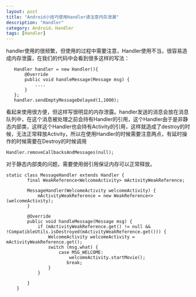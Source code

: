```yaml
---
layout: post
title: "Android小技巧使用Handler请注意内存泄漏"
description: "Handler"
category: Android，Handler
tags: [Handler]
---
```


handler使用的很频繁，但使用的过程中需要注意，Handler使用不当，很容易造成内存泄露，在我们的代码中会看到很多这样的写法：

	   Handler handler = new Handler(){
	       @Override
	       public void handleMessage(Message msg) {
	           ....
	       }
	   };
	   handler.sendEmptyMessageDelayed(1,1000);

看起来使用很方便，但这样写很明显的内存泄露。handler发送的消息会放在消息队列中，在这个消息被处理之前会持有Handler的引用，这个Handler由于是非静态内部类，这样这个Handler也会持有Activity的引用，这样就造成了destroy的时候，无法正常释放Activity，所以在使用Handler的时候需要注意两点，有延时操作的时候需要在Destroy的时候调用

	Handler.removeCallbacksAndMessages(null);

对于静态内部类的问题，需要使用弱引用保证内存可以正常释放。

	static class MessageHandler extends Handler {
	        final WeakReference<WelcomeActivity> mActivityWeakReference;
	
	        MessageHandler(WelcomeActivity welcomeActivity) {
	            mActivityWeakReference = new WeakReference<>(welcomeActivity);
	        }
	
	        @Override
	        public void handleMessage(Message msg) {
	            if (mActivityWeakReference.get() != null && !CompatibleUtils.isDestroyed(mActivityWeakReference.get())) {
	                WelcomeActivity welcomeActivity = mActivityWeakReference.get();
	                switch (msg.what) {
	                    case MSG_WELCOME:
	                        welcomeActivity.startMovie();
	                       break;
	                }
	            }
	
	        }
	    }
